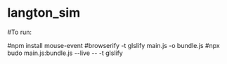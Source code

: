 # langton_sim

#To run:

#npm install mouse-event
#browserify -t glslify main.js -o bundle.js
#npx budo main.js:bundle.js --live -- -t glslify

